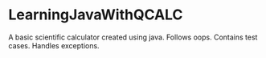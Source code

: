 # LearningJavaWithQCALC
A basic scientific calculator created using java.
Follows oops.
Contains test cases.
Handles exceptions.
